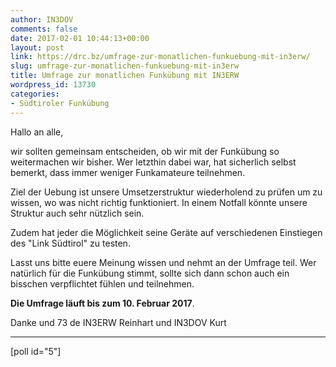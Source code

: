 ```yaml
---
author: IN3DOV
comments: false
date: 2017-02-01 10:44:13+00:00
layout: post
link: https://drc.bz/umfrage-zur-monatlichen-funkuebung-mit-in3erw/
slug: umfrage-zur-monatlichen-funkuebung-mit-in3erw
title: Umfrage zur monatlichen Funkübung mit IN3ERW
wordpress_id: 13730
categories:
- Südtiroler Funkübung
---
```


Hallo an alle,

wir sollten gemeinsam entscheiden, ob wir mit der Funkübung so weitermachen wir bisher. Wer letzthin dabei war, hat sicherlich selbst bemerkt, dass immer weniger Funkamateure teilnehmen.

Ziel der Uebung ist unsere Umsetzerstruktur wiederholend zu prüfen um zu wissen, wo was nicht richtig funktioniert. In einem Notfall könnte unsere Struktur auch sehr nützlich sein.

Zudem hat jeder die Möglichkeit seine Geräte auf verschiedenen Einstiegen des "Link Südtirol" zu testen.

Lasst uns bitte euere Meinung wissen und nehmt an der Umfrage teil. Wer natürlich für die Funkübung stimmt, sollte sich dann schon auch ein bisschen verpflichtet fühlen und teilnehmen.

**Die Umfrage läuft bis zum 10. Februar 2017**.

Danke und 73 de IN3ERW Reinhart und IN3DOV Kurt



* * *




[poll id="5"]




